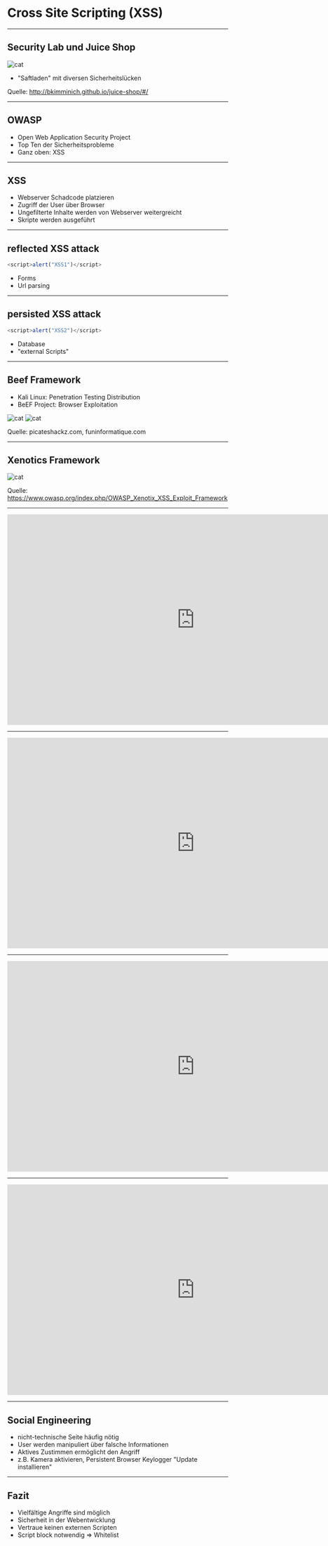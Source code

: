 ﻿
# Cross Site Scripting (XSS)

---

## Security Lab und Juice Shop
![cat](img/owasp_juice_shop.png)
* "Saftladen" mit diversen Sicherheitslücken

Quelle: http://bkimminich.github.io/juice-shop/#/


---

## OWASP

* Open Web Application Security Project
* Top Ten der Sicherheitsprobleme
* Ganz oben: XSS

---


## XSS

* Webserver Schadcode platzieren
* Zugriff der User über Browser
* Ungefilterte Inhalte werden von Webserver weitergreicht
* Skripte werden ausgeführt

---

## reflected XSS attack
```javascript
<script>alert("XSS1")</script>
```
* Forms
* Url parsing

---

## persisted XSS attack
```javascript
<script>alert("XSS2")</script>
```
* Database
* "external Scripts"

---

## Beef Framework
* Kali Linux: Penetration Testing Distribution
* BeEF Project: Browser Exploitation

![cat](img/beef.png)
![cat](img/beef_panel.png)

Quelle: picateshackz.com, funinformatique.com 

---

## Xenotics Framework
![cat](img/Xenotix.jpg)

Quelle: https://www.owasp.org/index.php/OWASP_Xenotix_XSS_Exploit_Framework

---

<iframe src="http://www.youtube.com/embed/HnhLMYjOOtQ?version=3&loop=1&playlist=HnhLMYjOOtQ" allowfullscreen="" frameborder="0" height="480" width="853"></iframe>

---

<iframe src="http://www.youtube.com/embed/eGOQqnfMdmI?version=3&loop=1&playlist=eGOQqnfMdmI" allowfullscreen="" frameborder="0" height="480" width="853"></iframe>

---

<iframe src="http://www.youtube.com/embed/RvYjfavvf2E?version=3&loop=1&playlist=RvYjfavvf2E" allowfullscreen="" frameborder="0" height="480" width="853"></iframe>

---

<iframe src="http://www.youtube.com/embed/qqv4887uWBk?version=3&loop=1&playlist=qqv4887uWBk" allowfullscreen="" frameborder="0" height="480" width="853"></iframe>

---

## Social Engineering
* nicht-technische Seite häufig nötig
* User werden manipuliert über falsche Informationen
* Aktives Zustimmen ermöglicht den Angriff
* z.B. Kamera aktivieren, Persistent Browser Keylogger "Update installieren"

---

## Fazit
* Vielfältige Angriffe sind möglich
* Sicherheit in der Webentwicklung
* Vertraue keinen externen Scripten
* Script block notwendig => Whitelist
